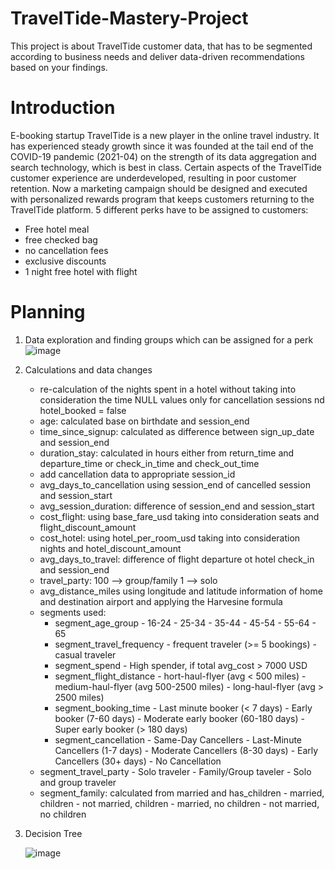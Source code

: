 # TravelTide-Mastery-Project
This project is about TravelTide customer data, that has to be segmented according to business needs and deliver data-driven recommendations based on your findings.

# Introduction
E-booking startup TravelTide is a new player in the online travel industry. It has experienced steady growth since it was founded at the tail end of the COVID-19 pandemic (2021-04) on the strength of its data aggregation and search technology, which is best in class. Certain aspects of the TravelTide customer experience are underdeveloped, resulting in poor customer retention. Now a marketing campaign should be designed and executed with personalized rewards program that keeps customers returning to the TravelTide platform. 
5 different perks have to be assigned to customers:
 - Free hotel meal
 - free checked bag
 - no cancellation fees
 - exclusive discounts
 - 1 night free hotel with flight

# Planning
1. Data exploration and finding groups which can be assigned for a perk
![image](https://github.com/user-attachments/assets/e5a58f3f-682f-4f2d-8704-d3c0ddc5c589)

2. Calculations and data changes
   - re-calculation of the nights spent in a hotel without taking into consideration the time
     NULL values only for cancellation sessions nd hotel_booked = false
   - age: calculated base on birthdate and session_end
   - time_since_signup: calculated as difference between sign_up_date and session_end
   - duration_stay: calculated in hours either from return_time and departure_time or check_in_time and check_out_time
   - add cancellation data to appropriate session_id
   - avg_days_to_cancellation using session_end of cancelled session and session_start
   - avg_session_duration: difference of session_end and session_start
   - cost_flight: using base_fare_usd taking into consideration seats and flight_discount_amount
   - cost_hotel: using hotel_per_room_usd taking into consideration nights and hotel_discount_amount
   - avg_days_to_travel: difference of flight departure ot hotel check_in and session_end
   - travel_party: 100 --> group/family
                     1 --> solo
   - avg_distance_miles using longitude and latitude information of home and destination airport and applying the Harvesine formula
   - segments used:
     - segment_age_group
            - 16-24
            - 25-34
            - 35-44
            - 45-54
            - 55-64
            - 65
     - segment_travel_frequency
            - frequent traveler (>= 5 bookings)
            - casual traveler
     - segment_spend
            - High spender, if total avg_cost > 7000 USD
     - segment_flight_distance
            - hort-haul-flyer (avg < 500 miles)
            - medium-haul-flyer (avg 500-2500 miles)
            - long-haul-flyer (avg > 2500 miles)
     - segment_booking_time
            - Last minute booker (< 7 days)
            - Early booker (7-60 days)
            - Moderate early booker (60-180 days)
            - Super early booker (> 180 days)
     - segment_cancellation
            - Same-Day Cancellers
            - Last-Minute Cancellers (1-7 days)
            - Moderate Cancellers (8-30 days)
            - Early Cancellers (30+ days)
            - No Cancellation
    - segment_travel_party
            - Solo traveler
            - Family/Group taveler
            - Solo and group traveler
    - segment_family: calculated from married and has_children
            - married, children
            - not married, children
            - married, no children
            - not married, no children

 3. Decision Tree

    ![image](https://github.com/user-attachments/assets/7b919734-5acd-4404-acc3-31ae3dde1844)

